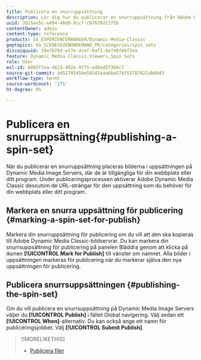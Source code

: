 ```yaml
---
title: Publicera en snurruppsättning
description: Lär dig hur du publicerar en snurruppsättning från Adobe Dynamic Media Classic.
uuid: 3b21ee5c-e494-48d0-8ccf-cb7670d11f5b
contentOwner: admin
content-type: reference
products: SG_EXPERIENCEMANAGER/Dynamic-Media-Classic
geptopics: SG_SCENESEVENONDEMAND_PK/categories/spin_sets
discoiquuid: 38efb70d-e17e-4cef-8af1-be748f66f3ea
feature: Dynamic Media Classic,Viewers,Spin Sets
role: User
exl-id: b085f7ea-4623-402e-97f5-ed8ad5f368c7
source-git-commit: ad5270545be502d3aaabba574353787622ab0445
workflow-type: tm+mt
source-wordcount: '171'
ht-degree: 0%

---
```


# Publicera en snurruppsättning{#publishing-a-spin-set}

När du publicerar en snurruppsättning placeras bilderna i uppsättningen på Dynamic Media Image Servers, där de är tillgängliga för din webbplats eller ditt program. Under publiceringsprocessen aktiverar Adobe Dynamic Media Classic dessutom de URL-strängar för den uppsättning som du behöver för din webbplats eller ditt program.

## Markera en snurra uppsättning för publicering {#marking-a-spin-set-for-publish}

Markera din snurruppsättning för publicering om du vill att den ska kopieras till Adobe Dynamic Media Classic-bildservrar. Du kan markera din snurrsuppsättning för publicering på panelen Bläddra genom att klicka på ikonen **[!UICONTROL Mark for Publish]** till vänster om namnet. Alla bilder i uppsättningen markeras för publicering när du markerar själva den nya uppsättningen för publicering.

## Publicera snurrsuppsättningen {#publishing-the-spin-set}

Om du vill publicera en snurrsuppsättning på Dynamic Media Image Servers väljer du **[!UICONTROL Publish]** i fältet Global navigering. Välj sedan ett **[!UICONTROL When]**-alternativ. Du kan också ange ett namn för publiceringsjobbet. Välj **[!UICONTROL Submit Publish]**.

>[!MORELIKETHIS]
>
>* [Publicera filer](publishing-files.md#publishing_files)

